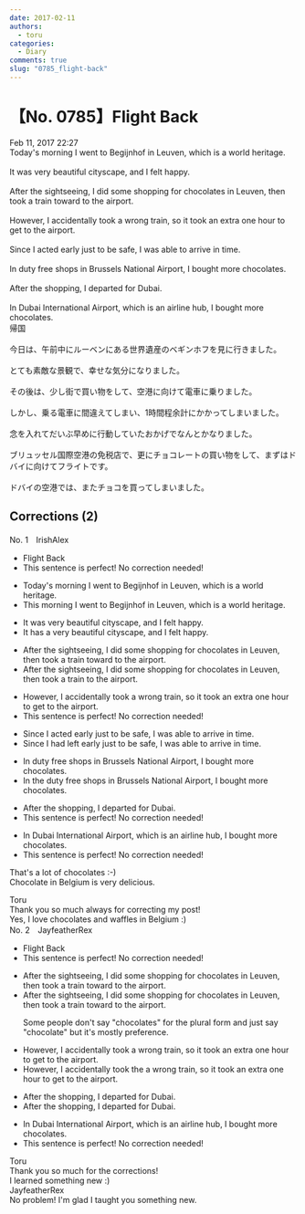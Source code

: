 ```yaml
---
date: 2017-02-11
authors:
  - toru
categories:
  - Diary
comments: true
slug: "0785_flight-back"
---
```


# 【No. 0785】Flight Back
<div class="date">Feb 11, 2017 22:27</div>
<div id="post"><div id="body_show_ori">
Today's morning I went to Begijnhof in Leuven, which is a world heritage.<br/><br/>It was very beautiful cityscape, and I felt happy.<br/><br/>After the sightseeing, I did some shopping for chocolates in Leuven, then took a train toward to the airport.<br/><br/>However, I accidentally took a wrong train, so it took an extra one hour to get to the airport.<br/><br/>Since I acted early just to be safe, I was able to arrive in time.<br/><br/>In duty free shops in Brussels National Airport, I bought more chocolates.<br/><br/>After the shopping, I departed for Dubai.<br/><br/>In Dubai International Airport, which is an airline hub, I bought more chocolates.
</div></div>

<!-- more -->

<div id="post_ja"><div id="body_show_mo">
帰国<br/><br/>今日は、午前中にルーベンにある世界遺産のベギンホフを見に行きました。<br/><br/>とても素敵な景観で、幸せな気分になりました。<br/><br/>その後は、少し街で買い物をして、空港に向けて電車に乗りました。<br/><br/>しかし、乗る電車に間違えてしまい、1時間程余計にかかってしまいました。<br/><br/>念を入れてだいぶ早めに行動していたおかげでなんとかなりました。<br/><br/>ブリュッセル国際空港の免税店で、更にチョコレートの買い物をして、まずはドバイに向けてフライトです。<br/><br/>ドバイの空港では、またチョコを買ってしまいました。
</div></div>

## Corrections (2)
<div id="block"><div class="first_name"> No. 1　<span class="just_name">IrishAlex</span></div><div id="block2">
<ul class="correction_field">
<li class="incorrect">Flight Back</li>
<li class="corrected perfect">This sentence is perfect! No correction needed!</li>
</ul>
<ul class="correction_field">
<li class="incorrect">Today's morning I went to Begijnhof in Leuven, which is a world heritage.</li>
<li class="corrected correct">
T<span class="f_blue">his </span>morning I went to Begijnhof in Leuven, which is a world heritage.
</li>
</ul>
<ul class="correction_field">
<li class="incorrect">It was very beautiful cityscape, and I felt happy.</li>
<li class="corrected correct">
It <span class="f_blue">has </span><span class="f_blue">a </span>very beautiful cityscape, and I felt happy.
</li>
</ul>
<ul class="correction_field">
<li class="incorrect">After the sightseeing, I did some shopping for chocolates in Leuven, then took a train toward to the airport.</li>
<li class="corrected correct">
After the sightseeing, I did some shopping for chocolates in Leuven, then took a train to the airport.
</li>
</ul>
<ul class="correction_field">
<li class="incorrect">However, I accidentally took a wrong train, so it took an extra one hour to get to the airport.</li>
<li class="corrected perfect">This sentence is perfect! No correction needed!</li>
</ul>
<ul class="correction_field">
<li class="incorrect">Since I acted early just to be safe, I was able to arrive in time.</li>
<li class="corrected correct">
Since I <span class="f_blue">had left </span>early just to be safe, I was able to arrive in time.
</li>
</ul>
<ul class="correction_field">
<li class="incorrect">In duty free shops in Brussels National Airport, I bought more chocolates.</li>
<li class="corrected correct">
In <span class="f_blue">the </span>duty free shops in Brussels National Airport, I bought more chocolates.
</li>
</ul>
<ul class="correction_field">
<li class="incorrect">After the shopping, I departed for Dubai.</li>
<li class="corrected perfect">This sentence is perfect! No correction needed!</li>
</ul>
<ul class="correction_field">
<li class="incorrect">In Dubai International Airport, which is an airline hub, I bought more chocolates.</li>
<li class="corrected perfect">This sentence is perfect! No correction needed!</li>
</ul>
<p class="comment_small">
 That's a lot of chocolates :-)
 <br/>
 Chocolate in Belgium is very delicious.
</p>

</div><div class="name"><span class="just_name">Toru</span><br>
Thank you so much always for correcting my post! <br/>Yes, I love chocolates and waffles in Belgium :)
</div>
</div>
<div id="block"><div class="first_name"> No. 2　<span class="just_name">JayfeatherRex</span></div><div id="block2">
<ul class="correction_field">
<li class="incorrect">Flight Back</li>
<li class="corrected perfect">This sentence is perfect! No correction needed!</li>
</ul>
<ul class="correction_field">
<li class="incorrect">After the sightseeing, I did some shopping for chocolates in Leuven, then took a train toward to the airport.</li>
<li class="corrected correct">
After the sightseeing, I did some shopping for chocolates in Leuven, then took a train toward to the airport.
<p class="correction_comment">Some people don't say "chocolates" for the plural form and just say "chocolate" but it's mostly preference.</p>
</li>
</ul>
<ul class="correction_field">
<li class="incorrect">However, I accidentally took a wrong train, so it took an extra one hour to get to the airport.</li>
<li class="corrected correct">
However, I accidentally took <span class="f_red">the </span><span class="sline">a </span>wrong train, so it took an extra <span class="sline">one </span>hour to get to the airport.
</li>
</ul>
<ul class="correction_field">
<li class="incorrect">After the shopping, I departed for Dubai.</li>
<li class="corrected correct">
After <span class="sline">the </span>shopping, I departed for Dubai.
</li>
</ul>
<ul class="correction_field">
<li class="incorrect">In Dubai International Airport, which is an airline hub, I bought more chocolates.</li>
<li class="corrected perfect">This sentence is perfect! No correction needed!</li>
</ul>
</div><div class="name"><span class="just_name">Toru</span><br>
Thank you so much for the corrections!<br/>I learned something new :)
</div>
<div class="name"><span class="just_name">JayfeatherRex</span><br>
No problem!  I'm glad I taught you something new.
</div>
</div>
